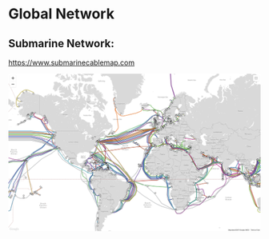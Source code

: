 
# Global Network 

## Submarine Network:

https://www.submarinecablemap.com

![image](submarine.png)
